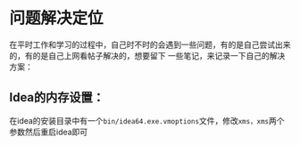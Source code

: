 # 问题解决定位

在平时工作和学习的过程中，自己时不时的会遇到一些问题，有的是自己尝试出来的，有的是自己上网看帖子解决的，想要留下 一些笔记，来记录一下自己的解决方案：

## Idea的内存设置：

在idea的安装目录中有一个`bin/idea64.exe.vmoptions`文件，修改`xms，xms`两个参数然后重启idea即可

